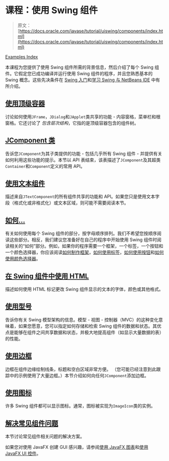 # 课程：使用 Swing 组件

> 原文： [https://docs.oracle.com/javase/tutorial/uiswing/components/index.html](https://docs.oracle.com/javase/tutorial/uiswing/components/index.html)

[Examples Index](../examples/components/index.html)

本课程为您提供了使用 Swing 组件所需的背景信息，然后介绍了每个 Swing 组件。它假定您已成功编译并运行使用 Swing 组件的程序，并且您熟悉基本的 Swing 概念。这些先决条件在 [Swing 入门](../start/index.html)和[学习 Swing 与 NetBeans IDE](../learn/index.html) 中有所介绍。

## [使用顶级容器](toplevel.html)

讨论如何使用`JFrame`，`JDialog`和`JApplet`类共享的功能 - 内容窗格，菜单栏和根窗格。它还讨论了 _包含层次结构_，它指的是顶级容器包含的组件树。

## [JComponent 类](jcomponent.html)

告诉您`JComponent`为其子类提供的功能 - 包括几乎所有 Swing 组件 - 并提供有关如何利用这些功能的提示。本节以 API 表结束，该表描述了`JComponent`及其超类`Container`和`Component`定义的常用 API。

## [使用文本组件](text.html)

描述来自`JTextComponent`的所有组件共享的功能和 API。如果您只是使用文本字段（格式化或非格式化）或文本区域，则可能不需要阅读本节。

## [如何...](componentlist.html)

有关如何使用每个 Swing 组件的部分，按字母顺序排列。我们不希望您按顺序阅读这些部分。相反，我们建议您准备好在自己的程序中开始使用 Swing 组件时阅读相关的“如何”部分。例如，如果你的程序需要一个框架，一个标签，一个按钮和一个颜色选择器，你应该阅读[如何制作框架](frame.html)，[如何使用标签](label.html)，[如何使用按钮](button.html)和[如何使用颜色选择器](colorchooser.html)。

## [在 Swing 组件中使用 HTML](html.html)

描述如何使用 HTML 标记更改 Swing 组件显示的文本的字体，颜色或其他格式。

## [使用型号](model.html)

告诉你有关 Swing 模型架构的信息。模型 - 视图 - 控制器（MVC）的这种变化意味着，如果您愿意，您可以指定如何存储和检索 Swing 组件的数据和状态。其优点是能够在组件之间共享数据和状态，并极大地提高组件（如显示大量数据的表）的性能。

## [使用边框](border.html)

边框在组件边缘绘制线条，标题和空白区域非常方便。 （您可能已经注意到此跟踪中的示例使用了大量边框。）本节介绍如何向任何`JComponent`添加边框。

## [使用图标](icon.html)

许多 Swing 组件都可以显示图标。通常，图标被实现为`ImageIcon`类的实例。

## [解决常见组件问题](problems.html)

本节讨论常见组件相关问题的解决方案。

如果您对使用 JavaFX 创建 GUI 感兴趣，请参阅[使用 JavaFX 图表](https://docs.oracle.com/javase/8/javafx/user-interface-tutorial/charts.htm)和[使用 JavaFX UI 控件](https://docs.oracle.com/javase/8/javafx/user-interface-tutorial/ui_controls.htm)。